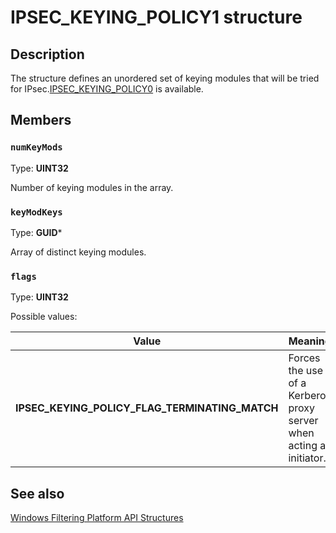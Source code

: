 # IPSEC_KEYING_POLICY1 structure

## Description

The structure defines an unordered set of keying modules that will be tried for IPsec.[IPSEC_KEYING_POLICY0](https://learn.microsoft.com/windows/desktop/api/ipsectypes/ns-ipsectypes-ipsec_keying_policy0) is available.

## Members

### `numKeyMods`

Type: **UINT32**

Number of keying modules in the array.

### `keyModKeys`

Type: **GUID***

Array of distinct keying modules.

### `flags`

Type: **UINT32**

Possible values:

| Value | Meaning |
| --- | --- |
| **IPSEC_KEYING_POLICY_FLAG_TERMINATING_MATCH** | Forces the use of a Kerberos proxy server when acting as initiator. |

## See also

[Windows Filtering Platform API Structures](https://learn.microsoft.com/windows/desktop/FWP/fwp-structs)